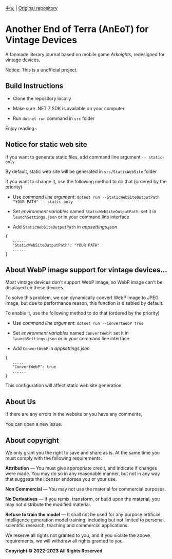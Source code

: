 [中文](README.md) | [Original repository](https://github.com/TCA-Arknights/aneot)

# Another End of Terra (AnEoT) for Vintage Devices

A fanmade literary journal based on mobile game *Arknights*, redesigned for vintage devices.

Notice: This is a unofficial project.

## Build Instructions

- Clone the repository locally

- Make sure .NET 7 SDK is available on your computer

- Run `dotnet run` command in `src` folder

Enjoy reading~

## Notice for static web site

If you want to generate static files, add command line argument ```-- static-only```

By default, static web site will be generated in `src/StaticWebSite` folder

If you want to change it, use the following method to do that (ordered by the priority)
- Use *command line argument*:
```dotnet run --StaticWebSiteOutputPath "YOUR PATH" -- static-only```
- Set *environment variables* named ```StaticWebSiteOutputPath```: set it in ```launchSettings.json``` or in your command line interface

- Add ```StaticWebSiteOutputPath``` in *appsettings.json*
```
{
   ......
   "StaticWebSiteOutputPath": "YOUR PATH"
   ......
}
```

## About WebP image support for vintage devices...
Most vintage devices don't support WebP image, so WebP image can't be displayed on these devices.

To solve this problem, we can dynamically convert WebP image to JPEG image, but due to performance <!-- and copyright [I don't know whether AnEoT's offical members allow me to do this, even dynamically] -->  reason, this function is disabled by default.

To enable it, use the following method to do that (ordered by the priority)
- Use *command line argument*:
```dotnet run --ConvertWebP true```
- Set *environment variables* named ```ConvertWebP```: set it in ```launchSettings.json``` or in your command line interface

- Add ```ConvertWebP``` in *appsettings.json*
```
{
   ......
   "ConvertWebP": true
   ......
}
```

This configuration will affect static web site generation.

## About Us

If there are any errors in the website or you have any comments,

You can open a new issue.

<!-- This is not an official project yet, so we remove the following notice temporarily -->

<!--
If you would like to join us,

Please use the email address [TCA_doc@163.com](mailto:TCA_doc@163.com) Contact us.

*Note that for security reasons we do not accept submissions from non-collaborators*
-->

## About copyright

We only grant you the right to save and share as is. At the same time you must comply with the following requirements:

**Attribution** — You must give appropriate credit, and indicate if changes were made. You may do so in any reasonable manner, but not in any way that suggests the licensor endorses you or your use.

**Non Commercial** — You may not use the material for commercial purposes.

**No Derivatives** — If you remix, transform, or build upon the material, you may not distribute the modified material.

**Refuse to train the model** — It shall not be used for any purpose artificial intelligence generation model training, including but not limited to personal, scientific research, teaching and commercial applications.

We reserve all rights not granted to you, and if you violate the above requirements, we will withdraw all rights granted to you.

**Copyright © 2022-2023 All Rights Reserved**